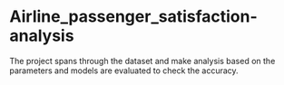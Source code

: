 # Airline_passenger_satisfaction-analysis
The project spans through the dataset and make analysis based on the parameters and models are evaluated to check the accuracy.
